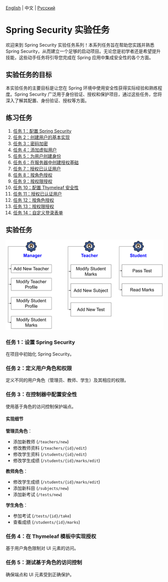[English](../../en/springsecurity/lab-work.md) | 中文 | [Русский](../../ru/springsecurity/lab-work.md)

# Spring Security 实验任务

欢迎来到 Spring Security 实验任务系列！本系列任务旨在帮助您实践并熟悉 Spring Security，从而建立一个足够的启动项目。无论您是初学者还是希望提升技能，这些动手任务将引导您完成在 Spring 应用中集成安全性的各个方面。

## 实验任务的目标

本实验任务的主要目标是让您在 Spring 环境中使用安全性获得实际经验和熟练程度。Spring Security 广泛用于身份验证、授权和保护项目，通过这些任务，您将深入了解其配置、身份验证、授权等方面。

## 练习任务 <a name="practice-tasks"></a>

1. [任务 1：配置 Spring Security](practice/configure-spring-security.md)
2. [任务 2：创建用户的基本实现](practice/base-implementation-user.md)
3. [任务 3：密码加密](practice/password-encryption.md)
4. [任务 4：添加虚拟用户](practice/add-dummy-users.md)
5. [任务 5：为用户创建身份](practice/create-identity-to-users.md)
6. [任务 6：在服务器中创建授权基础](practice/setup-server-authorization.md)
7. [任务 7：授权已认证用户](practice/authorize-server-authenticated.md)
8. [任务 8：按角色授权](practice/authorize-server-role.md)
9. [任务 9：按权限授权](practice/authorize-server-authority.md)
10. [任务 10：配置 Thymeleaf 安全性](practice/configure-thymeleaf-security.md)
11. [任务 11：授权已认证用户](practice/authorize-client-authenticated.md)
12. [任务 12：按角色授权](practice/authorize-client-role.md)
13. [任务 13：按权限授权](practice/authorize-client-authority.md)
14. [任务 14：自定义登录表单](practice/custom-login-form.md)

## 实验任务 <a name="lab-work-tasks"></a>

![img.png](../../srcs/springsecurity/task.png)

### 任务 1：设置 Spring Security
在项目中初始化 Spring Security。

### 任务 2：定义用户角色和权限
定义不同的用户角色（管理员、教师、学生）及其相应的权限。

### 任务 3：在控制器中配置安全性
使用基于角色的访问控制保护端点。

#### 实现细节
**管理员角色**：
- 添加新教师 (`/teachers/new`)
- 修改教师资料 (`/teachers/{id}/edit`)
- 修改学生资料 (`/students/{id}/edit`)
- 修改学生成绩 (`/students/{id}/marks/edit`)

**教师角色**：
- 修改学生成绩 (`/students/{id}/marks/edit`)
- 添加新科目 (`/subjects/new`)
- 添加新考试 (`/tests/new`)

**学生角色**：
- 参加考试 (`/tests/{id}/take`)
- 查看成绩 (`/students/{id}/marks`)

### 任务 4：在 Thymeleaf 模板中实现授权
基于用户角色限制对 UI 元素的访问。

### 任务 5：测试基于角色的访问控制
确保端点和 UI 元素受到正确保护。

